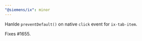 ```yaml
---
"@siemens/ix": minor
---
```


Hanlde `preventDefault()` on native `click` event for `ix-tab-item`.

Fixes #1655.
